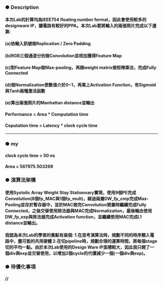 ### ● Description  
#### 本次Lab的計算均為IEEE754 floating number format，因此會使用較多的designware IP，讓電路有較好的PPA。本次Lab要將輸入的兩張照片完成以下運算:
#### (a)依輸入訊號做Replication / Zero Padding
#### (b)RGB三個通道分別做Convolution並相加獲得Feature Map
#### (c)對Feature Map做Max-pooling，再跟weight matrix做矩陣乘法，完成Fully Connected
#### (d)做Normalization使數值介於0~1，再乘上Activation Function，有Sigmoid與Tanh兩種激活函數
#### (e)算出兩張照片的Manhattan distance並輸出
#### Performance = Area * Computation time
#### Coputation time = Latency * clock cycle time
*****
### ● my   
#### clock cycle time = 50 ns  
#### Area =  567975.503269
### ● 演算法架構  
#### 使用Systolic Array Weight Stay Stationnary實現，使用9個PE完成Convolution(8個fp_MAC與1個fp_mult)，經過兩層DW_fp_cmp完成Max-Pooling並存於暫存器中，並於MAC做完Convolution閒置時繼續完成Fully Connected，之後交替使用除法器與MAC完成Normalization，最後輪由使用DW_fp_exp與除法器完成Activation function，並繼續使用MAC完成L1 distance並輸出。
#### 我認為本次Lab的學習的重點有兩個: 1.在思考演算法時，規劃不同的時序餵入電路中，盡可能的共用硬體 2.在切pipeline時，規劃合理的運算時間，將每個stage切的平均一點。由於本次Lab使用的Design Ware IP面積較大，因此我只開了一個div與exp並交替使用，以增加2個cycle的代價減少一個(一個div與exp)。
### ● 待優化事項  
#### //
